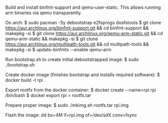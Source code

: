 Build and install binfmt-support and qemu-user-static.
This allows running arm binaries via qemu transparently.

On arch:
$ sudo pacman -Sy debootstrap e2fsprogs dosfstools
$ git clone https://aur.archlinux.org/binfmt-support.git && cd binfmt-support && makepkg -si
$ git clone https://aur.archlinux.org/qemu-arm-static.git && cd qemu-arm-static && makepkg -si
$ git clone https://aur.archlinux.org/multipath-tools.git && cd multipath-tools && makepkg -si
$ update-binfmts --enable qemu-arm

Run bootstrap.sh to create initial debootstrapped image:
$ sudo ./bootstrap.sh

Create docker image (finishes bootstrap and installs required software):
$ docker build -t rpi .

Export rootfs from the docker container:
$ docker create --name=rpi rpi /bin/bash
$ docker export rpi > rootfs.tar

Prepare proper image:
$ sudo ./mkimg.sh rootfs.tar rpi.img

Flash the image:
dd bs=4M if=rpi.img of=/dev/sdX conv=fsync
